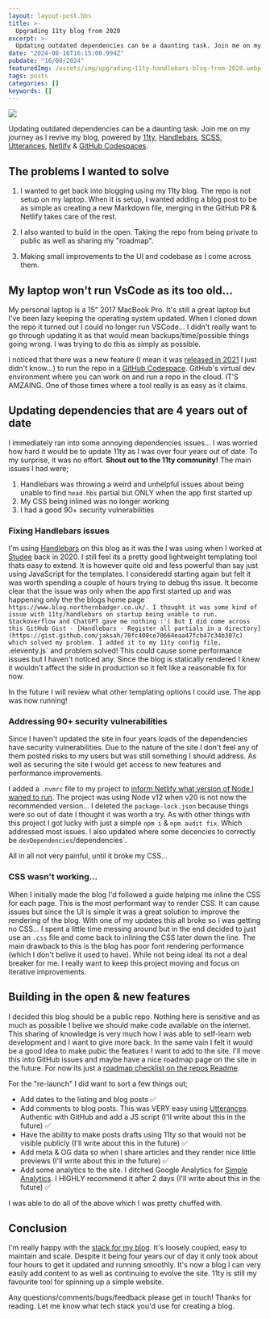```yaml
---
layout: layout-post.hbs
title: >-
  Upgrading 11ty blog from 2020
excerpt: >-
  Updating outdated dependencies can be a daunting task. Join me on my journey as I revive my blog, powered by 11ty, Handlebars, SCSS, Utterances, Netlify & GitHub Codespaces
date: "2024-08-16T16:15:00.994Z"
pubdate: "16/08/2024"
featuredImg: /assets/img/upgrading-11ty-handlebars-blog-from-2020.webp
tags: posts
categories: []
keywords: []
---
```


![]({{featuredImg}})

Updating outdated dependencies can be a daunting task. Join me on my journey as I revive my blog, powered by [11ty](https://www.11ty.dev/), [Handlebars](https://handlebarsjs.com/), [SCSS](https://sass-lang.com/), [Utterances](https://utteranc.es/), [Netlify](https://www.netlify.com/) & [GitHub Codespaces](https://github.com/features/codespaces).

## The problems I wanted to solve

1. I wanted to get back into blogging using my 11ty blog. The repo is not setup on my laptop. When it is setup, I wanted adding a blog post to be as simple as creating a new Markdown file, merging in the GitHub PR & Netlify takes care of the rest.

2. I also wanted to build in the open. Taking the repo from being private to public as well as sharing my "roadmap".

3. Making small improvements to the UI and codebase as I come across them.


## My laptop won't run VsCode as its too old...

My personal laptop is a 15" 2017 MacBook Pro. It's still a great laptop but I've been lazy keeping the operating system updated. When I cloned down the repo it turned out I could no longer run VSCode... I didn't really want to go through updating it as that would mean backups/time/possible things going wrong. I was trying to do this as simply as possible.

I noticed that there was a new feature (I mean it was [released in 2021](https://azure.microsoft.com/en-gb/updates/general-availability-github-codespaces/#:~:text=Published%20date%3A%20August%2011%2C%202021,Studio%20Code%2C%20or%20using%20SSH.) I just didn't know...) to run the repo in a [GitHub Codespace](https://github.com/features/codespaces). GitHub's virtual dev environment where you can work on and run a repo in the cloud. IT'S AMZAING. One of those times where a tool really is as easy as it claims.

## Updating dependencies that are 4 years out of date

I immediately ran into some annoying dependencies issues... I was worried how hard it would be to update 11ty as I was over four years out of date. To my surprise, it was no effort. **Shout out to the 11ty community!** The main issues I had were;

1. Handlebars was throwing a weird and unhelpful issues about being unable to find `head.hbs` partial but ONLY when the app first started up
2. My CSS being inlined was no longer working
3. I had a good 90+ security vulnerabilities 

### Fixing Handlebars issues
I'm using [Handlebars](https://handlebarsjs.com/) on this blog as it was the I was using when I worked at [Studee](https://studee.com/) back in 2020. I still feel its a pretty good lightweight templating tool thats easy to extend. It is however quite old and less powerful than say just using JavaScript for the templates. I consideredd starting again but felt it was worth spending a couple of hours trying to debug ths issue. It become clear that the issue was only when the app first started up and was happening only the the blogs home page `https://www.blog.northernbadger.co.uk/. I thought it was some kind of issue with 11ty/handlebars on startup being unable to run. Stackoverflow and ChatGPT gave me nothing :'( But I did come across this GitHub Gist - [Handlebars - Register all partials in a directory](https://gist.github.com/jaksah/70fc400ce70664eaa47fcb47c34b307c) which solved my problem. I added it to my 11ty config file, `.eleventy.js` and problem solved! This could cause some performance issues but I haven't noticed any. Since the blog is statically rendered I knew it wouldn't affect the side in production so it felt like a reasonable fix for now.

In the future I will review what other templating options I could use. The app was now running!

### Addressing 90+ security vulnerabilities
Since I haven't updated the site in four years loads of the dependencies have security vulnerabilities. Due to the nature of the site I don't feel any of them posted risks to my users but was still something I should address. As well as securing the site I would get access to new features and performance improvements. 

I added a `.nvmrc` file to my project to [inform Netlify what version of Node I waned to run](https://docs.netlify.com/configure-builds/manage-dependencies/#node-js-and-javascript). The project was using Node v12 when v20 is not now the recommended version... I deleted the `package-lock.json` because things were so out of date I thought it was worth a try. As with other things with this project I got lucky with just a simple `npm i` & `npm audit fix`. Which addressed most issues. I also updated where some decencies to correctly be `devDependencies`/dependencies`. 

All in all not very painful, until it broke my CSS...


### CSS wasn't working...
When I initially made the blog I'd followed a guide helping me inline the CSS for each page. This is the most performant way to render CSS. It can cause issues but since the UI is simple it was a great solution to improve the rendering of the blog. With one of my updates this all broke so I was getting no CSS... I spent a little time messing around but in the end decided to just use an `.css` file and come back to inlining the CSS later down the line. The main drawback to this is the blog has poor font rendering performance (which I don't belive it used to have). While not being ideal its not a deal breaker for me. I really want to keep this project moving and focus on iterative improvements.


## Building in the open & new features
I decided this blog should be a public repo. Nothing here is sensitive and as much as possible I belive we should make code available on the internet. This sharing of knowledge is very much how I was able to self-learn web development and I want to give more back. In the same vain I felt it would be a good idea to make pubic the features I want to add to the site. I'll move this into GitHub issues and maybe have a nice roadmap page on the site in the future. For now its just a [roadmap checklist on the repos Readme](https://github.com/stuartjnelson/northern-badger-11ty-blog?tab=readme-ov-file#roadmap).

For the "re-launch" I did want to sort a few things out;

* Add dates to the listing and blog posts ✅
* Add comments to blog posts. This was VERY easy using [Utterances](https://utteranc.es/). Authentic with GitHub and add a JS script (I'll write about this in the future) ✅
* Have the ability to make posts drafts using 11ty so that would not be visible publicly (I'll write about this in the future) ✅
* Add meta & OG data so when I share articles and they render nice little previews (I'll write about this in the future) ✅
* Add some analytics to the site. I ditched Google Analytics for [Simple Analytics](https://www.simpleanalytics.com/). I HIGHLY recommend it after 2 days (I'll write about this in the future) ✅

I was able to do all of the above which I was pretty chuffed with. 


## Conclusion
I'm really happy with the [stack for my blog](https://github.com/stuartjnelson/northern-badger-11ty-blog?tab=readme-ov-file#tech-stack). It's loosely coupled, easy to maintain and scale. Despite it being four years our of day it only took about four hours to get it updated and running smoothly. It's now a blog I can very easily add content to as well as continuing to evolve the site. 11ty is still my favourite tool for spinning up a simple website.

Any questions/comments/bugs/feedback please get in touch! Thanks for reading. Let me know what tech stack you'd use for creating a blog.
